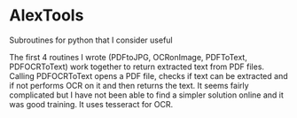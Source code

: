 # AlexTools
Subroutines for python that I consider useful

The first 4 routines I wrote (PDFtoJPG, OCRonImage, PDFToText, PDFOCRToText) work together to return extracted text from PDF files.
Calling PDFOCRToText opens a PDF file, checks if text can be extracted and if not performs OCR on it and then returns the text.
It seems fairly complicated but I have not been able to find a simpler solution online and it was good training. It uses tesseract for OCR.
